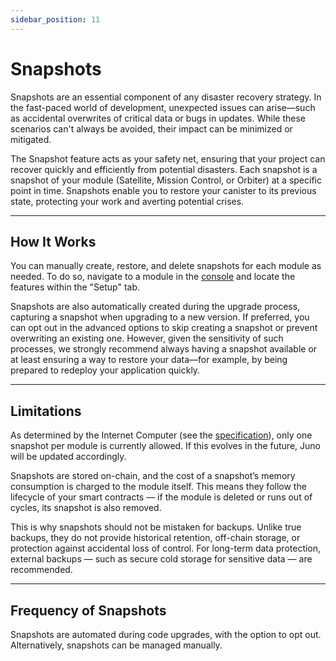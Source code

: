 ```yaml
---
sidebar_position: 11
---
```


# Snapshots

Snapshots are an essential component of any disaster recovery strategy. In the fast-paced world of development, unexpected issues can arise—such as accidental overwrites of critical data or bugs in updates. While these scenarios can't always be avoided, their impact can be minimized or mitigated.

The Snapshot feature acts as your safety net, ensuring that your project can recover quickly and efficiently from potential disasters. Each snapshot is a snapshot of your module (Satellite, Mission Control, or Orbiter) at a specific point in time. Snapshots enable you to restore your canister to its previous state, protecting your work and averting potential crises.

---

## How It Works

You can manually create, restore, and delete snapshots for each module as needed. To do so, navigate to a module in the [console] and locate the features within the "Setup" tab.

Snapshots are also automatically created during the upgrade process, capturing a snapshot when upgrading to a new version. If preferred, you can opt out in the advanced options to skip creating a snapshot or prevent overwriting an existing one. However, given the sensitivity of such processes, we strongly recommend always having a snapshot available or at least ensuring a way to restore your data—for example, by being prepared to redeploy your application quickly.

---

## Limitations

As determined by the Internet Computer (see the [specification](https://internetcomputer.org/docs/current/references/ic-interface-spec#ic-take_canister_snapshot)), only one snapshot per module is currently allowed. If this evolves in the future, Juno will be updated accordingly.

Snapshots are stored on-chain, and the cost of a snapshot’s memory consumption is charged to the module itself. This means they follow the lifecycle of your smart contracts — if the module is deleted or runs out of cycles, its snapshot is also removed.

This is why snapshots should not be mistaken for backups. Unlike true backups, they do not provide historical retention, off-chain storage, or protection against accidental loss of control. For long-term data protection, external backups — such as secure cold storage for sensitive data — are recommended.

---

## Frequency of Snapshots

Snapshots are automated during code upgrades, with the option to opt out. Alternatively, snapshots can be managed manually.

[console]: ../terminology.md#console

